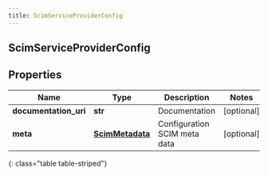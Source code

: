 ```yaml
---
title: ScimServiceProviderConfig
---
```

## ScimServiceProviderConfig

## Properties

|Name | Type | Description | Notes|
|------------ | ------------- | ------------- | -------------|
| **documentation_uri** | **str** | Documentation | [optional] |
| **meta** | [**ScimMetadata**](ScimMetadata.html) | Configuration SCIM meta data | [optional] |
{: class="table table-striped"}


